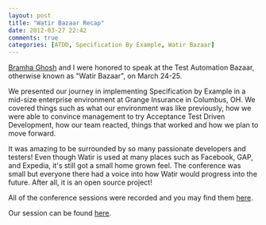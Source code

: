 ```yaml
---
layout: post
title: "Watir Bazaar Recap"
date: 2012-03-27 22:42
comments: true
categories: [ATDD, Specification By Example, Watir Bazaar]
---
```


[Bramha Ghosh](http://www.twitter.com/bramhaghosh) and I were honored to speak at the Test Automation Bazaar, otherwise known as "Watir Bazaar", on March 24-25.

We presented our journey in implementing Specification by Example in a mid-size enterprise environment at Grange Insurance
in Columbus, OH.  We covered things such as what our environment was like previously, how we were able to convince management
to try Acceptance Test Driven Development, how our team reacted, things that worked and how we plan to move forward.

<!-- More -->

It was amazing to be surrounded by so many passionate developers and testers! Even though Watir is used at many places such
as Facebook, GAP, and Expedia, it's still got a small home grown feel.  The conference was small but everyone there had a voice
into how Watir would progress into the future.  After all, it is an open source project!

All of the conference sessions were recorded and you may find them [here](http://kondoot.com/watir).

Our session can be found [here](http://kondoot.com/videos/b14db732bb3).

<script src="http://speakerdeck.com/embed/4f63779f72b23d001f01f071.js"></script>
